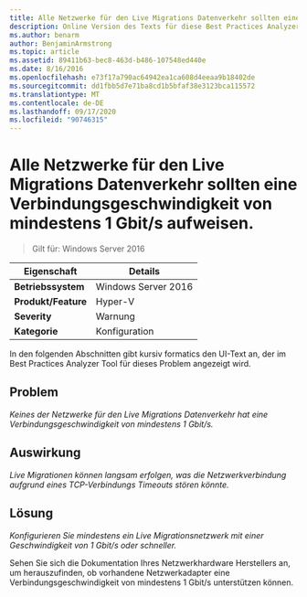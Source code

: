```yaml
---
title: Alle Netzwerke für den Live Migrations Datenverkehr sollten eine Verbindungsgeschwindigkeit von mindestens 1 Gbit/s aufweisen.
description: Online Version des Texts für diese Best Practices Analyzer Regel.
ms.author: benarm
author: BenjaminArmstrong
ms.topic: article
ms.assetid: 89411b63-bec8-463d-b486-107548ed440e
ms.date: 8/16/2016
ms.openlocfilehash: e73f17a790ac64942ea1ca608d4eeaa9b18402de
ms.sourcegitcommit: dd1fbb5d7e71ba8cd1b5bfaf38e3123bca115572
ms.translationtype: MT
ms.contentlocale: de-DE
ms.lasthandoff: 09/17/2020
ms.locfileid: "90746315"
---
```

# <a name="all-networks-for-live-migration-traffic-should-have-a-link-speed-of-at-least-1-gbps"></a>Alle Netzwerke für den Live Migrations Datenverkehr sollten eine Verbindungsgeschwindigkeit von mindestens 1 Gbit/s aufweisen.

> Gilt für: Windows Server 2016

|Eigenschaft|Details|
|-|-|
|**Betriebssystem**|Windows Server 2016|
|**Produkt/Feature**|Hyper-V|
|**Severity**|Warnung|
|**Kategorie**|Konfiguration|

In den folgenden Abschnitten gibt kursiv formatics den UI-Text an, der im Best Practices Analyzer Tool für dieses Problem angezeigt wird.

## <a name="issue"></a>Problem
*Keines der Netzwerke für den Live Migrations Datenverkehr hat eine Verbindungsgeschwindigkeit von mindestens 1 Gbit/s.*

## <a name="impact"></a>Auswirkung
*Live Migrationen können langsam erfolgen, was die Netzwerkverbindung aufgrund eines TCP-Verbindungs Timeouts stören könnte.*

## <a name="resolution"></a>Lösung
*Konfigurieren Sie mindestens ein Live Migrationsnetzwerk mit einer Geschwindigkeit von 1 Gbit/s oder schneller.*

Sehen Sie sich die Dokumentation Ihres Netzwerkhardware Herstellers an, um herauszufinden, ob vorhandene Netzwerkadapter eine Verbindungsgeschwindigkeit von mindestens 1 Gbit/s unterstützen können.



